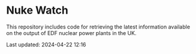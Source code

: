 # Nuke Watch

This repository includes code for retrieving the latest information available on the output of EDF nuclear power plants in the UK.

Last updated: 2024-04-22 12:16